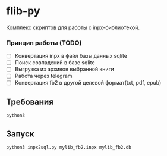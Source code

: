 # flib-py

Комплекс скриптов для работы с inpx-библиотекой.

### Принцип работы (TODO)

- [ ] Конвертация inpx в файл базы данных sqlite 
- [ ] Поиск совпадений в базе sqlite
- [ ] Выгрузка из архивов выбранной книги
- [ ] Работа через telegram
- [ ] Конвертация fb2 в другой целевой формат(txt, pdf, epub)

## Требования

```
python3
```

## Запуск

```
python3 inpx2sql.py mylib_fb2.inpx mylib_fb2.db

```